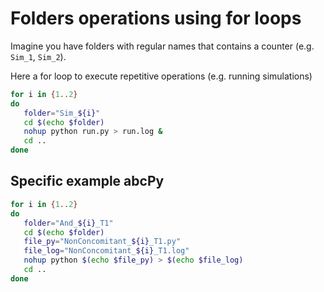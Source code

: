 # Folders operations using for loops

Imagine you have folders with regular names that contains a counter (e.g.
`Sim_1`, `Sim_2`).

Here a for loop to execute repetitive operations (e.g. running simulations)

```bash
for i in {1..2}
do
   folder="Sim_${i}"
   cd $(echo $folder)
   nohup python run.py > run.log &
   cd ..
done
```

## Specific example abcPy
```bash
for i in {1..2}
do
   folder="And_${i}_T1"
   cd $(echo $folder)
   file_py="NonConcomitant_${i}_T1.py"
   file_log="NonConcomitant_${i}_T1.log"
   nohup python $(echo $file_py) > $(echo $file_log)
   cd ..
done
```